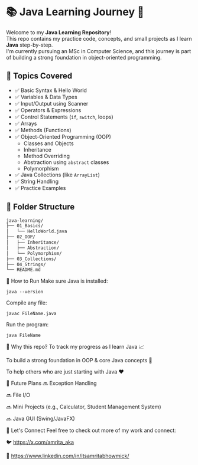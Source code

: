 # 📚 Java Learning Journey 🚀

Welcome to my **Java Learning Repository**!  
This repo contains my practice code, concepts, and small projects as I learn **Java** step-by-step.  
I'm currently pursuing an MSc in Computer Science, and this journey is part of building a strong foundation in object-oriented programming.

## 🧠 Topics Covered

- ✅ Basic Syntax & Hello World
- ✅ Variables & Data Types
- ✅ Input/Output using Scanner
- ✅ Operators & Expressions
- ✅ Control Statements (`if`, `switch`, loops)
- ✅ Arrays
- ✅ Methods (Functions)
- ✅ Object-Oriented Programming (OOP)
  - Classes and Objects
  - Inheritance
  - Method Overriding
  - Abstraction using `abstract` classes
  - Polymorphism
- ✅ Java Collections (like `ArrayList`)
- ✅ String Handling
- ✅ Practice Examples

## 📂 Folder Structure

```bash
java-learning/
├── 01_Basics/
│   └── HelloWorld.java
├── 02_OOP/
│   ├── Inheritance/
│   ├── Abstraction/
│   └── Polymorphism/
├── 03_Collections/
├── 04_Strings/
└── README.md
```

🔧 How to Run
Make sure Java is installed:
```
java --version
```
Compile any file:
```
javac FileName.java
```
Run the program:
```
java FileName
```

🌟 Why this repo?
To track my progress as I learn Java 📈

To build a strong foundation in OOP & core Java concepts 🧱

To help others who are just starting with Java ❤️


📌 Future Plans
🔜 Exception Handling

🔜 File I/O

🔜 Mini Projects (e.g., Calculator, Student Management System)

🔜 Java GUI (Swing/JavaFX)


🤝 Let's Connect
Feel free to check out more of my work and connect:

🐦 https://x.com/amrita_aka

💼 https://www.linkedin.com/in/itsamritabhowmick/

